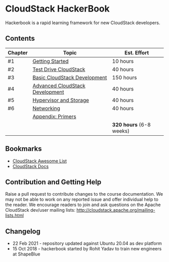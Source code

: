 # CloudStack HackerBook

Hackerbook is a rapid learning framework for new CloudStack developers.

## Contents

| Chapter | Topic | Est. Effort |
| ------- | ----- | ----------- |
| #1 | [Getting Started](0-init.md) | 10 hours |
| #2 | [Test Drive CloudStack](1-user.md) | 40 hours |
| #3 | [Basic CloudStack Development](2-dev.md) | 150 hours |
| #4 | [Advanced CloudStack Development](3-adv.md) | 40 hours |
| #5 | [Hypervisor and Storage](4-compute-storage.md) | 40 hours |
| #6 | [Networking](5-network.md) | 40 hours |
|    | [Appendix: Primers](primer/index.md) | |
| | | **320 hours** (6-8 weeks) |

## Bookmarks

- [CloudStack Awesome List](https://github.com/resmo/awesome-cloudstack)
- [CloudStack Docs](http://docs.cloudstack.apache.org/en/latest/)

## Contribution and Getting Help

Raise a pull request to contribute changes to the course documentation. We may not
be able to work on any reported issue and offer individual help to the reader.
We encourage readers to join and ask questions on the Apache CloudStack dev/user
mailing lists: http://cloudstack.apache.org/mailing-lists.html

## Changelog

- 22 Feb 2021 - repository updated against Ubuntu 20.04 as dev platform
- 15 Oct 2018 - hackerbook started by Rohit Yadav to train new engineers at ShapeBlue
